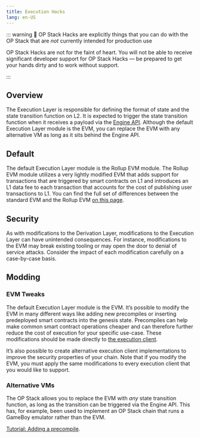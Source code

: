```yaml
---
title: Execution Hacks
lang: en-US
---
```



::: warning 🚧 OP Stack Hacks are explicitly things that you can do with the OP Stack that are *not* currently intended for production use

OP Stack Hacks are not for the faint of heart. You will not be able to receive significant developer support for OP Stack Hacks — be prepared to get your hands dirty and to work without support.

:::

## Overview

The Execution Layer is responsible for defining the format of state and the state transition function on L2. It is expected to trigger the state transition function when it receives a payload via the [Engine API](https://github.com/ethereum/execution-apis/tree/main/src/engine). Although the default Execution Layer module is the EVM, you can replace the EVM with any alternative VM as long as it sits behind the Engine API.

## Default

The default Execution Layer module is the Rollup EVM module. The Rollup EVM module utilizes a very lightly modified EVM that adds support for transactions that are triggered by smart contracts on L1 and introduces an L1 data fee to each transaction that accounts for the cost of publishing user transactions to L1. You can find the full set of differences between the standard EVM and the Rollup EVM [on this page](https://op-geth.optimism.io/).

## Security

As with modifications to the Derivation Layer, modifications to the Execution Layer can have unintended consequences. For instance, modifications to the EVM may break existing tooling or may open the door to denial of service attacks. Consider the impact of each modification carefully on a case-by-case basis.

## Modding

### EVM Tweaks

The default Execution Layer module is the EVM. It’s possible to modify the EVM in many different ways like adding new precompiles or inserting predeployed smart contracts into the genesis state. Precompiles can help make common smart contract operations cheaper and can therefore further reduce the cost of execution for your specific use-case. These modifications should be made directly to [the execution client](https://github.com/ethereum-optimism/op-geth). 

It’s also possible to create alternative execution client implementations to improve the security properties of your chain. Note that if you modify the EVM, you must apply the same modifications to every execution client that you would like to support.

### Alternative VMs

The OP Stack allows you to replace the EVM with *any* state transition function, as long as the transition can be triggered via the Engine API. This has, for example, been used to implement an OP Stack chain that runs a GameBoy emulator rather than the EVM.

[Tutorial: Adding a precompile](./tutorials/new-precomp.md).